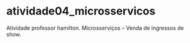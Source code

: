 # atividade04_microsservicos
Atividade professor hamilton. Microsserviços – Venda de ingressos de show.
